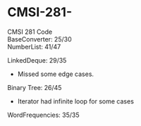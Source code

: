 # CMSI-281-
CMSI 281 Code  
BaseConverter: 25/30  
NumberList: 41/47

LinkedDeque: 29/35
  * Missed some edge cases.

Binary Tree: 26/45
 * Iterator had infinite loop for some cases

WordFrequencies: 35/35
